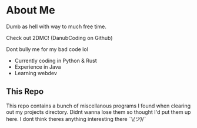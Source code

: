 # About Me

Dumb as hell with way to much free time.

Check out 2DMC! (DanubCoding on Github)

Dont bully me for my bad code lol

- Currently coding in Python & Rust
- Experience in Java
- Learning webdev

## This Repo

This repo contains a bunch of miscellanous programs I found when clearing out my projects directory.
Didnt wanna lose them so thought I'd put them up here.
I dont think theres anything interesting there ¯\\_(ツ)_/¯
